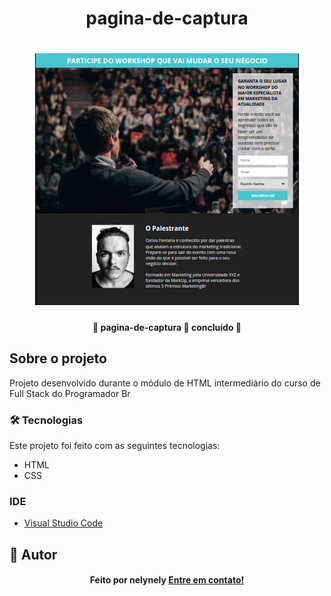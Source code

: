 <h1 align="center">pagina-de-captura</h1>

<h1 align="center">
    <img alt="pagina-de-captura" title="pagina-de-captura" src="assets/screenshot.png" />
</h1>

<h4 align="center"> 
	🚧  pagina-de-captura 🚀 concluído  🚧
</h4>

## Sobre o projeto

<p>Projeto desenvolvido durante o módulo de HTML intermediário do curso de Full Stack do Programador Br</p>

### 🛠 Tecnologias

Este projeto foi feito com as seguintes tecnologias:
- HTML
- CSS

### IDE

- [Visual Studio Code](https://code.visualstudio.com/)

## 🦸 Autor
<h4 align="center">
  Feito por nelynely <a href="https://www.linkedin.com/in/f-nely/">Entre em contato!</a>
</h4>